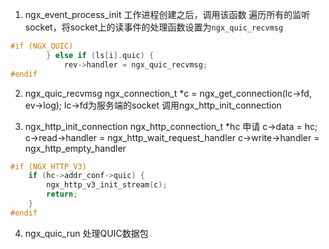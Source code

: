 1. ngx_event_process_init 工作进程创建之后，调用该函数
遍历所有的监听socket，将socket上的读事件的处理函数设置为`ngx_quic_recvmsg`
```C
#if (NGX_QUIC)
        } else if (ls[i].quic) {
            rev->handler = ngx_quic_recvmsg;
#endif
```

2. ngx_quic_recvmsg
ngx_connection_t *c = ngx_get_connection(lc->fd, ev->log); lc->fd为服务端的socket
调用ngx_http_init_connection
    
3. ngx_http_init_connection
ngx_http_connection_t *hc 申请
c->data = hc;
c->read->handler = ngx_http_wait_request_handler
c->write->handler = ngx_http_empty_handler
```C
#if (NGX_HTTP_V3)
    if (hc->addr_conf->quic) {
        ngx_http_v3_init_stream(c);
        return;
    }
#endif
```
    
4. ngx_quic_run
处理QUIC数据包
